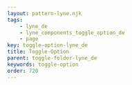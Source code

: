 ```yaml
---
layout: pattern-lyne.njk
tags: 
    - lyne_de
    - lyne_components_toggle_option_de
    - page
key: toggle-option-lyne_de
title: Toggle-Option
parent: toggle-folder-lyne_de
keywords: toggle-option
order: 720
---
```

